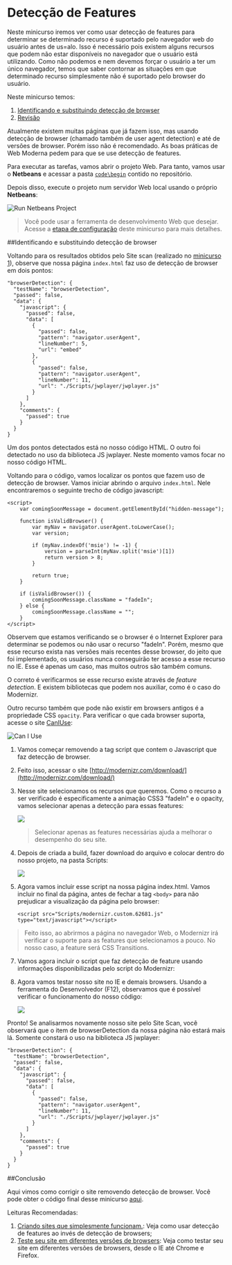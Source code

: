 Detecção de Features
========================================
Neste minicurso iremos ver como usar detecção de features para determinar se determinado recurso é suportado pelo navegador web do usuário antes de us=alo. Isso é necessário pois existem alguns recursos que podem não estar disponíveis no navegador que o usuário está utilizando. Como não podemos e nem devemos forçar o usuário a ter um único navegador, temos que saber contornar as situações em que determinado recurso simplesmente não é suportado pelo browser do usuário.

Neste minicurso temos:

1. [Identificando e substituindo detecção de browser](#Task1)
1. [Revisão](#Review)

Atualmente existem muitas páginas que já fazem isso, mas usando detecção de browser (chamado também de user agent detection) e até de versões de browser. Porém isso não é recomendado. As boas práticas de Web Moderna pedem para que se use detecção de features.

Para executar as tarefas, vamos abrir o projeto Web. Para tanto, vamos usar o **Netbeans** e acessar a pasta [`code\begin`](./code/begin) contido no repositório.

Depois disso, execute o projeto num servidor Web local usando o próprio **Netbeans**:

![Run Netbeans Project](./images/site_local_webserver.png)

> Você pode usar a ferramenta de desenvolvimento Web que desejar. Acesse a [etapa de configuração](../_setup) deste minicurso para mais detalhes.

<p name="Task1" />
##Identificando e substituindo detecção de browser

Voltando para os resultados obtidos pelo Site scan (realizado no [minicurso 1](../sitescan-rendermode/)), observe que nossa página `index.html` faz uso de detecção de browser em dois pontos:

	"browserDetection": {
      "testName": "browserDetection",
      "passed": false,
      "data": {
        "javascript": {
          "passed": false,
          "data": [
            {
              "passed": false,
              "pattern": "navigator.userAgent",
              "lineNumber": 5,
              "url": "embed"
            },
            {
              "passed": false,
              "pattern": "navigator.userAgent",
              "lineNumber": 11,
              "url": "./Scripts/jwplayer/jwplayer.js"
            }
          ]
        },
        "comments": {
          "passed": true
        }
      }
    }

Um dos pontos detectados está no nosso código HTML. O outro foi detectado no uso da biblioteca JS jwplayer. Neste momento vamos focar no nosso código HTML. 

Voltando para o código, vamos localizar os pontos que fazem uso de detecção de browser. Vamos iniciar abrindo o arquivo `index.html`. Nele encontraremos o seguinte trecho de código javascript:

	<script>
        var comingSoonMessage = document.getElementById("hidden-message");

        function isValidBrowser() {
            var myNav = navigator.userAgent.toLowerCase();
            var version;

            if (myNav.indexOf('msie') != -1) {
                version = parseInt(myNav.split('msie')[1])
                return version > 8;
            }

            return true;
        }

        if (isValidBrowser()) {
            comingSoonMessage.className = "fadeIn";
        } else {
            comingSoonMessage.className = "";
        }
    </script>

Observem que estamos verificando se o browser é o Internet Explorer para determinar se podemos ou não usar o recurso "fadeIn". Porém, mesmo que esse recurso exista nas versões mais recentes desse browser, do jeito que foi implementado, os usuários nunca conseguirão ter acesso a esse recurso no IE. Esse é apenas um caso, mas muitos outros são também comuns.

O correto é verificarmos se esse recurso existe através de *feature detection*. E existem bibliotecas que podem nos auxiliar, como é o caso do Modernizr.

Outro recurso também que pode não existir em browsers antigos é a propriedade CSS `opacity`. Para verificar o que cada browser suporta, acesse o site [CanIUse](http://caniuse.com/):

![Can I Use](./images/featuredetection_caniuse.png)

1. Vamos começar removendo a tag script que contem o Javascript que faz detecção de browser. 
2. Feito isso,  acessar o site [http://modernizr.com/download/](http://modernizr.com/download/)
2. Nesse site selecionamos os recursos que queremos. Como o recurso a ser verificado é especificamente a animação CSS3 "fadeIn" e o opacity, vamos selecionar apenas a detecção para essas features:

	![](./images/featuredetection_modernizrconfig.png) 

	> Selecionar apenas as features necessárias ajuda a melhorar o desempenho do seu site.  

3. Depois de criada a build, fazer download do arquivo e colocar dentro do nosso projeto, na pasta Scripts:

	![](./images/featuredetection_modernizrscriptadded.png)

4. Agora vamos incluir esse script na nossa página index.html. Vamos incluir no final da página, antes de fechar a tag `<body>` para não prejudicar a visualização da página pelo browser:
		
    ```
	<script src="Scripts/modernizr.custom.62681.js" type="text/javascript"></script>
    ```	

> Feito isso, ao abrirmos a página no navegador Web, o Modernizr irá verificar o suporte para as features que selecionamos a pouco. No nosso caso, a feature será CSS Transitions.
	 
7. Vamos agora incluir o script que faz detecção de feature usando informações disponibilizadas pelo script do Modernizr:

	<script>
	     var comingSoonMessage = document.getElementById("hidden-message");
	     if (!Modernizr.opacity) {                  
	          comingSoonMessage.style.filter = "alpha(opacity=0)";
	     }
             
             if (Modernizr.cssanimations) {
	          comingSoonMessage.className = "fadeIn";
	     } else {
	          comingSoonMessage.className = "";
	     }
	</script>

8. Agora vamos testar nosso site no IE e demais browsers. Usando a ferramenta do Desenvolvedor (F12), observamos que é possível verificar o funcionamento do nosso código:

	![](./images/featuredetection_cssanimationdebug.png)

Pronto! Se analisarmos novamente nosso site pelo Site Scan, você observará que o item de browserDetection da nossa página não estará mais lá. Somente constará o uso na biblioteca JS jwplayer:

	"browserDetection": {
      "testName": "browserDetection",
      "passed": false,
      "data": {
        "javascript": {
          "passed": false,
          "data": [
            {
              "passed": false,
              "pattern": "navigator.userAgent",
              "lineNumber": 11,
              "url": "./Scripts/jwplayer/jwplayer.js"
            }
          ]
        },
        "comments": {
          "passed": true
        }
      }
    }
  
<p name="Review"/>
##Conclusão

Aqui vimos como corrigir o site removendo detecção de browser. Você pode obter o código final desse minicurso [aqui](./code/end).

Leituras Recomendadas:

1. [Criando sites que simplesmente funcionam.](http://talkitbr.com/2015/08/27/criando-sites-que-simplesmente-funcionam/): Veja como usar detecção de features ao invés de detecção de browsers;
2. [Teste seu site em diferentes versões de browsers](http://talkitbr.com/2015/09/01/teste-seu-site-em-diferentes-versoes-de-browsers/): Veja como testar seu site em diferentes versões de browsers, desde o IE até Chrome e Firefox.

